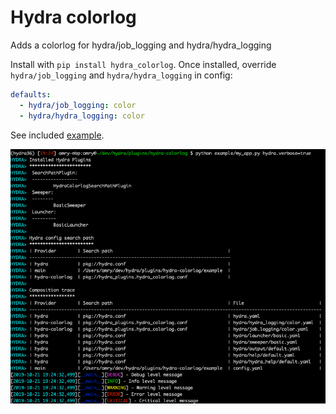 # Hydra colorlog
Adds a colorlog for hydra/job_logging and hydra/hydra_logging

Install with `pip install hydra_colorlog`.
Once installed, override `hydra/job_logging` and `hydra/hydra_logging` in config:

```yaml
defaults:
  - hydra/job_logging: color
  - hydra/hydra_logging: color
```

See included [example](example).
 
![Colored log output](screenshot.png)